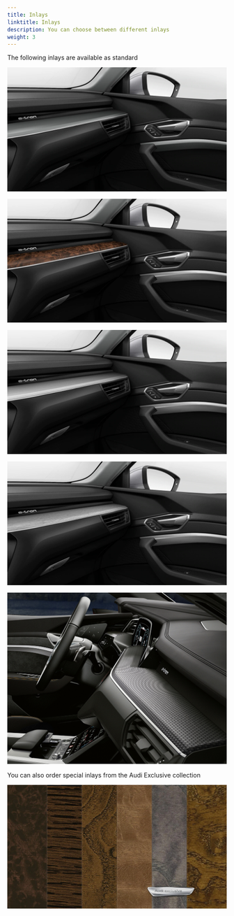 ```yaml
---
title: Inlays
linktitle: Inlays
description: You can choose between different inlays
weight: 3
---
```


The following inlays are available as standard

![Inlay](inlays_graphitegrey_1.png "Graphite Grey Inlays - standard")

![Inlay](inlay_valnut.png "Valnut Inlays option 5MG")

![Inlay](inlays_aluminium.png "Aliminium Inlay option 5TG")

![Inlay](inlays_vulcangrey.jpg "Vulcan grey ash option 5MB")

![Inlay](carbon.jpg "Carbon inlay")

You can also order special inlays from the Audi Exclusive collection

![Inlays](inlay_audiexlusive.png "Audi exclusive collection inlays")